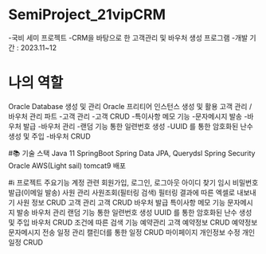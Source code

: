 # SemiProject_21vipCRM
-국비 세미 프로젝트
-CRM을 바탕으로 한 고객관리 및 바우처 생성 프로그램
-개발 기간 : 2023.11~12

# 나의 역할
Oracle Database 생성 및 관리
Oracle 프리티어 인스턴스 생성 및 활용
고객 관리 / 바우처 관리 파트
-고객 관리
-고객 CRUD
-특이사항 메모 기능
-문자메시지 발송
-바우처 발급
-바우처 관리
-랜덤 기능 통한 일련번호 생성
-UUID 를 통한 암호화된 난수 생성 및 주입
-바우처 CRUD


#📚 기술 스택
Java 11
SpringBoot
Spring Data JPA, Querydsl
Spring Security
Oracle
AWS(Light sail)
tomcat9 배포

#ℹ️ 프로젝트 주요기능
계정 관련
회원가입, 로그인, 로그아웃
아이디 찾기
임시 비밀번호 발급(이메일 발송)
사원 관리
사원조회(필터링 검색)
필터링 결과에 따른 엑셀로 내보내기
사원 정보 CRUD
고객 관리
고객 CRUD
바우처 발급
특이사항 메모 기능
문자메시지 발송
바우처 관리
랜덤 기능 통한 일련번호 생성
UUID 를 통한 암호화된 난수 생성 및 주입
바우처 CRUD
조건에 따른 검색 기능
예약관리
고객 예약정보 CRUD
예약정보 문자메시지 전송
일정 관리
캘린더를 통한 일정 CRUD
마이페이지
개인정보 수정
개인 일정 CRUD

